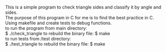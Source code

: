 This is a simple program to check triangle sides and classify it by angle and sides.  
The purpose of this program in C for me is to find the best practice in C.  
Using makefile and create tests to debug functions.  
to run the program from main directory:  
$ ./check_triangle
to rebuild the binary file:
$ make  
to run tests from /test directory:  
$ ./test_triangle
to rebuild the binary file:
$ make  